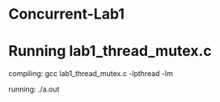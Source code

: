 Concurrent-Lab1
===============


Running lab1_thread_mutex.c
===========================

compiling:
gcc lab1_thread_mutex.c -lpthread -lm

running:
./a.out


